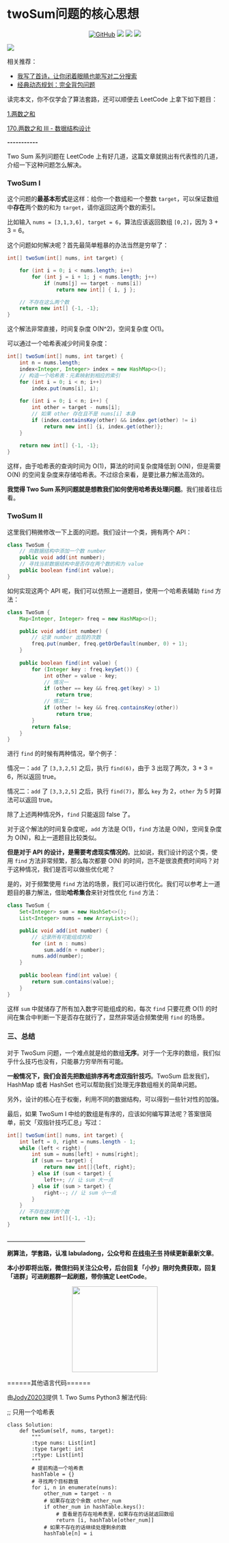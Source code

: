 # twoSum问题的核心思想


<p align='center'>
<a href="https://github.com/labuladong/fucking-algorithm" target="view_window"><img alt="GitHub" src="https://img.shields.io/github/stars/labuladong/fucking-algorithm?label=Stars&style=flat-square&logo=GitHub"></a>
<a href="https://www.zhihu.com/people/labuladong"><img src="https://img.shields.io/badge/%E7%9F%A5%E4%B9%8E-@labuladong-000000.svg?style=flat-square&logo=Zhihu"></a>
<a href="https://i.loli.net/2020/10/10/MhRTyUKfXZOlQYN.jpg"><img src="https://img.shields.io/badge/公众号-@labuladong-000000.svg?style=flat-square&logo=WeChat"></a>
<a href="https://space.bilibili.com/14089380"><img src="https://img.shields.io/badge/B站-@labuladong-000000.svg?style=flat-square&logo=Bilibili"></a>
</p>

![](../pictures/souyisou.png)

相关推荐：
  * [我写了首诗，让你闭着眼睛也能写对二分搜索](https://labuladong.gitbook.io/algo)
  * [经典动态规划：完全背包问题](https://labuladong.gitbook.io/algo)

读完本文，你不仅学会了算法套路，还可以顺便去 LeetCode 上拿下如下题目：

[1.两数之和](https://leetcode-cn.com/problems/two-sum)

[170.两数之和 III - 数据结构设计](https://leetcode-cn.com/problems/two-sum-iii-data-structure-design)

**-----------**

Two Sum 系列问题在 LeetCode 上有好几道，这篇文章就挑出有代表性的几道，介绍一下这种问题怎么解决。

### TwoSum I

这个问题的**最基本形式**是这样：给你一个数组和一个整数 `target`，可以保证数组中**存在**两个数的和为 `target`，请你返回这两个数的索引。

比如输入 `nums = [3,1,3,6], target = 6`，算法应该返回数组 `[0,2]`，因为 3 + 3 = 6。

这个问题如何解决呢？首先最简单粗暴的办法当然是穷举了：

```java
int[] twoSum(int[] nums, int target) {

    for (int i = 0; i < nums.length; i++) 
        for (int j = i + 1; j < nums.length; j++) 
            if (nums[j] == target - nums[i]) 
                return new int[] { i, j };

    // 不存在这么两个数
    return new int[] {-1, -1};
}
```

这个解法非常直接，时间复杂度 O(N^2)，空间复杂度 O(1)。

可以通过一个哈希表减少时间复杂度：

```java
int[] twoSum(int[] nums, int target) {
    int n = nums.length;
    index<Integer, Integer> index = new HashMap<>();
    // 构造一个哈希表：元素映射到相应的索引
    for (int i = 0; i < n; i++)
        index.put(nums[i], i);
    
    for (int i = 0; i < n; i++) {
        int other = target - nums[i];
        // 如果 other 存在且不是 nums[i] 本身
        if (index.containsKey(other) && index.get(other) != i)
            return new int[] {i, index.get(other)};
    }
    
    return new int[] {-1, -1};
}
```

这样，由于哈希表的查询时间为 O(1)，算法的时间复杂度降低到 O(N)，但是需要 O(N) 的空间复杂度来存储哈希表。不过综合来看，是要比暴力解法高效的。

**我觉得 Two Sum 系列问题就是想教我们如何使用哈希表处理问题**。我们接着往后看。

### TwoSum II

这里我们稍微修改一下上面的问题。我们设计一个类，拥有两个 API：

```java
class TwoSum {
    // 向数据结构中添加一个数 number
    public void add(int number);
    // 寻找当前数据结构中是否存在两个数的和为 value
    public boolean find(int value);
}
```

如何实现这两个 API 呢，我们可以仿照上一道题目，使用一个哈希表辅助 `find` 方法：

```java
class TwoSum {
    Map<Integer, Integer> freq = new HashMap<>();

    public void add(int number) {
        // 记录 number 出现的次数
        freq.put(number, freq.getOrDefault(number, 0) + 1);
    }
    
    public boolean find(int value) {
        for (Integer key : freq.keySet()) {
            int other = value - key;
            // 情况一
            if (other == key && freq.get(key) > 1)
                return true;
            // 情况二
            if (other != key && freq.containsKey(other))
                return true;
        }
        return false;
    }
}
```

进行 `find` 的时候有两种情况，举个例子：

情况一：`add` 了 `[3,3,2,5]` 之后，执行 `find(6)`，由于 3 出现了两次，3 + 3 = 6，所以返回 true。

情况二：`add` 了 `[3,3,2,5]` 之后，执行 `find(7)`，那么 `key` 为 2，`other` 为 5 时算法可以返回 true。

除了上述两种情况外，`find` 只能返回 false 了。

对于这个解法的时间复杂度呢，`add` 方法是 O(1)，`find` 方法是 O(N)，空间复杂度为 O(N)，和上一道题目比较类似。

**但是对于 API 的设计，是需要考虑现实情况的**。比如说，我们设计的这个类，使用 `find` 方法非常频繁，那么每次都要 O(N) 的时间，岂不是很浪费费时间吗？对于这种情况，我们是否可以做些优化呢？

是的，对于频繁使用 `find` 方法的场景，我们可以进行优化。我们可以参考上一道题目的暴力解法，借助**哈希集合**来针对性优化 `find` 方法：

```java
class TwoSum {
    Set<Integer> sum = new HashSet<>();
    List<Integer> nums = new ArrayList<>();

    public void add(int number) {
        // 记录所有可能组成的和
        for (int n : nums)
            sum.add(n + number);
        nums.add(number);
    }
    
    public boolean find(int value) {
        return sum.contains(value);
    }
}
```

这样 `sum` 中就储存了所有加入数字可能组成的和，每次 `find` 只要花费 O(1) 的时间在集合中判断一下是否存在就行了，显然非常适合频繁使用 `find` 的场景。

### 三、总结

对于 TwoSum 问题，一个难点就是给的数组**无序**。对于一个无序的数组，我们似乎什么技巧也没有，只能暴力穷举所有可能。

**一般情况下，我们会首先把数组排序再考虑双指针技巧**。TwoSum 启发我们，HashMap 或者 HashSet 也可以帮助我们处理无序数组相关的简单问题。

另外，设计的核心在于权衡，利用不同的数据结构，可以得到一些针对性的加强。

最后，如果 TwoSum I 中给的数组是有序的，应该如何编写算法呢？答案很简单，前文「双指针技巧汇总」写过：

```java
int[] twoSum(int[] nums, int target) {
    int left = 0, right = nums.length - 1;
    while (left < right) {
        int sum = nums[left] + nums[right];
        if (sum == target) {
            return new int[]{left, right};
        } else if (sum < target) {
            left++; // 让 sum 大一点
        } else if (sum > target) {
            right--; // 让 sum 小一点
        }
    }
    // 不存在这样两个数
    return new int[]{-1, -1};
}
```



**＿＿＿＿＿＿＿＿＿＿＿＿＿**

**刷算法，学套路，认准 labuladong，公众号和 [在线电子书](https://labuladong.gitbook.io/algo) 持续更新最新文章**。

**本小抄即将出版，微信扫码关注公众号，后台回复「小抄」限时免费获取，回复「进群」可进刷题群一起刷题，带你搞定 LeetCode**。

<p align='center'>
<img src="../pictures/qrcode.jpg" width=200 >
</p>

======其他语言代码======

由[JodyZ0203](https://github.com/JodyZ0203)提供 1. Two Sums Python3 解法代码:

;; 只用一个哈希表

```Python3
class Solution:
    def twoSum(self, nums, target):
        """
        :type nums: List[int]
        :type target: int
        :rtype: List[int]
        """
        # 提前构造一个哈希表
        hashTable = {}
        # 寻找两个目标数值
        for i, n in enumerate(nums):
            other_num = target - n
            # 如果存在这个余数 other_num
            if other_num in hashTable.keys():
                # 查看是否存在哈希表里，如果存在的话就返回数组
                return [i, hashTable[other_num]]
            # 如果不存在的话继续处理剩余的数
            hashTable[n] = i
```
